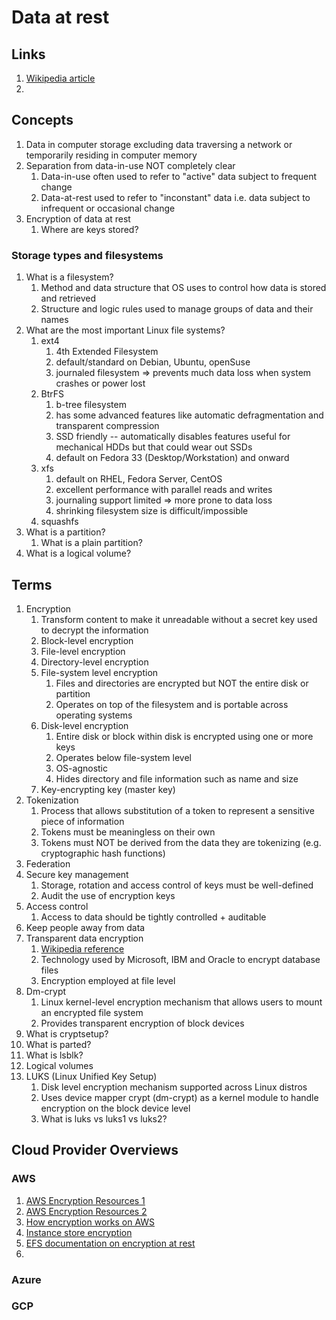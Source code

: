 # Data at rest

## Links

1. [Wikipedia article](https://en.wikipedia.org/wiki/Data_at_rest)
1.

## Concepts

1. Data in computer storage excluding data traversing a network or temporarily residing in computer memory
1. Separation from data-in-use NOT completely clear
   1. Data-in-use often used to refer to "active" data subject to frequent change
   1. Data-at-rest used to refer to "inconstant" data i.e. data subject to infrequent or occasional change
1. Encryption of data at rest
   1. Where are keys stored?

### Storage types and filesystems

1. What is a filesystem?
   1. Method and data structure that OS uses to control how data is stored and retrieved
   1. Structure and logic rules used to manage groups of data and their names
1. What are the most important Linux file systems?
   1. ext4
      1. 4th Extended Filesystem
      1. default/standard on Debian, Ubuntu, openSuse
      1. journaled filesystem => prevents much data loss when system crashes or power lost
   1. BtrFS
      1. b-tree filesystem
      1. has some advanced features like automatic defragmentation and transparent compression
      1. SSD friendly -- automatically disables features useful for mechanical HDDs but that could wear out SSDs
      1. default on Fedora 33 (Desktop/Workstation) and onward
   1. xfs
      1. default on RHEL, Fedora Server, CentOS
      1. excellent performance with parallel reads and writes
      1. journaling support limited => more prone to data loss
      1. shrinking filesystem size is difficult/impossible
   1. squashfs
1. What is a partition?
   1. What is a plain partition?
1. What is a logical volume?

## Terms

1. Encryption
   1. Transform content to make it unreadable without a secret key used to decrypt the information
   1. Block-level encryption
   1. File-level encryption
   1. Directory-level encryption
   1. File-system level encryption
      1. Files and directories are encrypted but NOT the entire disk or partition
      1. Operates on top of the filesystem and is portable across operating systems
   1. Disk-level encryption
      1. Entire disk or block within disk is encrypted using one or more keys
      1. Operates below file-system level
      1. OS-agnostic
      1. Hides directory and file information such as name and size
   1. Key-encrypting key (master key)
1. Tokenization
   1. Process that allows substitution of a token to represent a sensitive piece of information
   1. Tokens must be meaningless on their own
   1. Tokens must NOT be derived from the data they are tokenizing (e.g. cryptographic hash functions)
1. Federation
1. Secure key management
   1. Storage, rotation and access control of keys must be well-defined
   1. Audit the use of encryption keys
1. Access control
   1. Access to data should be tightly controlled + auditable
1. Keep people away from data
1. Transparent data encryption
   1. [Wikipedia reference](https://en.wikipedia.org/wiki/Transparent_data_encryption)
   1. Technology used by Microsoft, IBM and Oracle to encrypt database files
   1. Encryption employed at file level
1. Dm-crypt
   1. Linux kernel-level encryption mechanism that allows users to mount an encrypted file system
   1. Provides transparent encryption of block devices
1. What is cryptsetup?
1. What is parted?
1. What is lsblk?
1. Logical volumes
1. LUKS (Linux Unified Key Setup)
   1. Disk level encryption mechanism supported across Linux distros
   1. Uses device mapper crypt (dm-crypt) as a kernel module to handle encryption on the block device level
   1. What is luks vs luks1 vs luks2?

## Cloud Provider Overviews

### AWS

1. [AWS Encryption Resources 1](https://docs.aws.amazon.com/wellarchitected/latest/security-pillar/resources-9.html)
1. [AWS Encryption Resources 2](https://wa.aws.amazon.com/wat.question.SEC_8.en.html)
1. [How encryption works on AWS](https://www.youtube.com/watch?v=plv7PQZICCM)
1. [Instance store encryption](https://aws.amazon.com/blogs/security/how-to-protect-data-at-rest-with-amazon-ec2-instance-store-encryption/)
1. [EFS documentation on encryption at rest](https://docs.aws.amazon.com/whitepapers/latest/efs-encrypted-file-systems/encryption-of-data-at-rest.html)
1.

### Azure

### GCP
